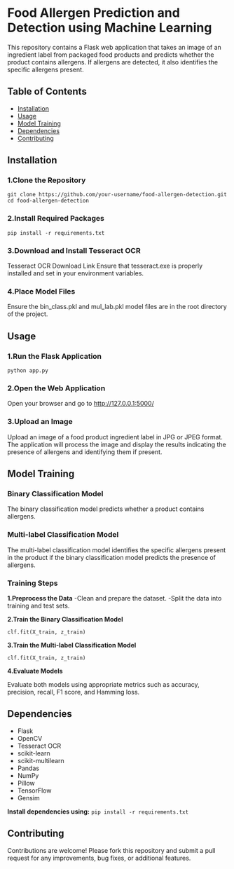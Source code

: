 # Food Allergen Prediction and Detection using Machine Learning

This repository contains a Flask web application that takes an image of an ingredient label from packaged food products and predicts whether the product contains allergens. If allergens are detected, it also identifies the specific allergens present.

## Table of Contents
- [Installation](#installation)
- [Usage](#usage)
- [Model Training](#model-training)
- [Dependencies](#dependencies)
- [Contributing](#contributing)
  
## Installation

### 1.Clone the Repository
`git clone https://github.com/your-username/food-allergen-detection.git
cd food-allergen-detection`

### 2.Install Required Packages
`pip install -r requirements.txt`

### 3.Download and Install Tesseract OCR

Tesseract OCR Download Link
Ensure that tesseract.exe is properly installed and set in your environment variables.

### 4.Place Model Files

Ensure the bin_class.pkl and mul_lab.pkl model files are in the root directory of the project.

## Usage

### 1.Run the Flask Application
`python app.py`

### 2.Open the Web Application
Open your browser and go to http://127.0.0.1:5000/

### 3.Upload an Image

Upload an image of a food product ingredient label in JPG or JPEG format. The application will process the image and display the results indicating the presence of allergens and identifying them if present.

## Model Training
### Binary Classification Model
The binary classification model predicts whether a product contains allergens.

### Multi-label Classification Model
The multi-label classification model identifies the specific allergens present in the product if the binary classification model predicts the presence of allergens.

### Training Steps
**1.Preprocess the Data**
 -Clean and prepare the dataset.
 -Split the data into training and test sets.
  
**2.Train the Binary Classification Model**

`clf.fit(X_train, z_train)`

**3.Train the Multi-label Classification Model**

`clf.fit(X_train, z_train)`

**4.Evaluate Models**

Evaluate both models using appropriate metrics such as accuracy, precision, recall, F1 score, and Hamming loss.

## Dependencies

- Flask
- OpenCV
- Tesseract OCR
- scikit-learn
- scikit-multilearn
- Pandas
- NumPy
- Pillow
- TensorFlow
- Gensim

**Install dependencies using:**
`pip install -r requirements.txt`

## Contributing

Contributions are welcome! Please fork this repository and submit a pull request for any improvements, bug fixes, or additional features.
